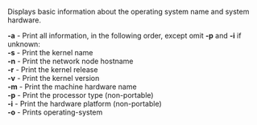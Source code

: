 
Displays basic information about the operating system name and system hardware.  
  
**-a** - Print all information, in the following order, except omit **-p** and **-i** if unknown:  
**-s** - Print the kernel name  
**-n** - Print the network node hostname  
**-r** - Print the kernel release  
**-v** - Print the kernel version  
**-m** - Print the machine hardware name  
**-p** - Print the processor type (non-portable)  
**-i** - Print the hardware platform (non-portable)  
**-o** - Prints operating-system
